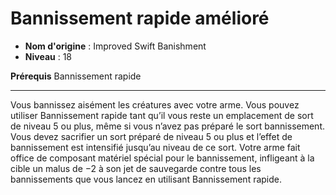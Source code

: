 # Bannissement rapide amélioré

 * **Nom d'origine** : Improved Swift Banishment
 * **Niveau** : 18


<p><strong>Prérequis</strong> Bannissement rapide</p>
<hr>
<p>Vous bannissez aisément les créatures avec votre arme. Vous pouvez utiliser Bannissement rapide tant qu’il vous reste un emplacement de sort de niveau 5 ou plus, même si vous n’avez pas préparé le sort bannissement. Vous devez sacrifier un sort préparé de niveau 5 ou plus et l’effet de bannissement est intensifié jusqu’au niveau de ce sort. Votre arme fait office de composant matériel spécial pour le bannissement, infligeant à la cible un malus de −2 à son jet de sauvegarde contre tous les bannissements que vous lancez en utilisant Bannissement rapide.</p>